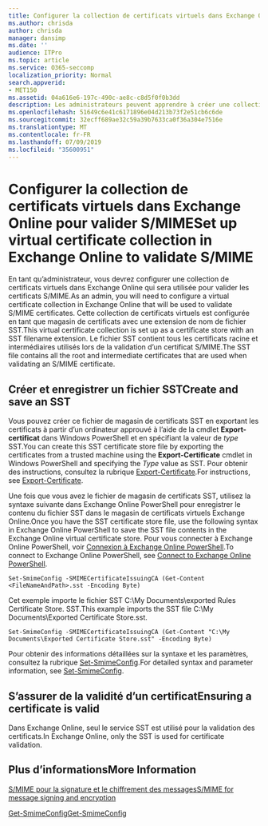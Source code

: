 ```yaml
---
title: Configurer la collection de certificats virtuels dans Exchange Online pour valider S/MIME
ms.author: chrisda
author: chrisda
manager: dansimp
ms.date: ''
audience: ITPro
ms.topic: article
ms.service: O365-seccomp
localization_priority: Normal
search.appverid:
- MET150
ms.assetid: 04a616e6-197c-490c-ae8c-c8d5f0f0b3dd
description: Les administrateurs peuvent apprendre à créer une collection de certificats virtuels qui sera utilisée pour valider les certificats S/MIME dans Exchange Online.
ms.openlocfilehash: 51649c6e41c6171896e04d213b73f2e51cb6c6de
ms.sourcegitcommit: 32ecff689ae32c59a39b7633ca0f36a304e7516e
ms.translationtype: MT
ms.contentlocale: fr-FR
ms.lasthandoff: 07/09/2019
ms.locfileid: "35600951"
---
```

# <a name="set-up-virtual-certificate-collection-in-exchange-online-to-validate-smime"></a><span data-ttu-id="2ee59-103">Configurer la collection de certificats virtuels dans Exchange Online pour valider S/MIME</span><span class="sxs-lookup"><span data-stu-id="2ee59-103">Set up virtual certificate collection in Exchange Online to validate S/MIME</span></span>

<span data-ttu-id="2ee59-104">En tant qu’administrateur, vous devrez configurer une collection de certificats virtuels dans Exchange Online qui sera utilisée pour valider les certificats S/MIME.</span><span class="sxs-lookup"><span data-stu-id="2ee59-104">As an admin, you will need to configure a virtual certificate collection in Exchange Online that will be used to validate S/MIME certificates.</span></span> <span data-ttu-id="2ee59-105">Cette collection de certificats virtuels est configurée en tant que magasin de certificats avec une extension de nom de fichier SST.</span><span class="sxs-lookup"><span data-stu-id="2ee59-105">This virtual certificate collection is set up as a certificate store with an SST filename extension.</span></span> <span data-ttu-id="2ee59-106">Le fichier SST contient tous les certificats racine et intermédiaires utilisés lors de la validation d’un certificat S/MIME.</span><span class="sxs-lookup"><span data-stu-id="2ee59-106">The SST file contains all the root and intermediate certificates that are used when validating an S/MIME certificate.</span></span>

## <a name="create-and-save-an-sst"></a><span data-ttu-id="2ee59-107">Créer et enregistrer un fichier SST</span><span class="sxs-lookup"><span data-stu-id="2ee59-107">Create and save an SST</span></span>

<span data-ttu-id="2ee59-108">Vous pouvez créer ce fichier de magasin de certificats SST en exportant les certificats à partir d’un ordinateur approuvé à l’aide de la cmdlet **Export-certificat** dans Windows PowerShell et en spécifiant la valeur de _type_ SST.</span><span class="sxs-lookup"><span data-stu-id="2ee59-108">You can create this SST certificate store file by exporting the certificates from a trusted machine using the **Export-Certificate** cmdlet in Windows PowerShell and specifying the _Type_ value as SST.</span></span> <span data-ttu-id="2ee59-109">Pour obtenir des instructions, consultez la rubrique [Export-Certificate](https://docs.microsoft.com/powershell/module/pkiclient/export-certificate).</span><span class="sxs-lookup"><span data-stu-id="2ee59-109">For instructions, see [Export-Certificate](https://docs.microsoft.com/powershell/module/pkiclient/export-certificate).</span></span>

<span data-ttu-id="2ee59-110">Une fois que vous avez le fichier de magasin de certificats SST, utilisez la syntaxe suivante dans Exchange Online PowerShell pour enregistrer le contenu du fichier SST dans le magasin de certificats virtuels Exchange Online.</span><span class="sxs-lookup"><span data-stu-id="2ee59-110">Once you have the SST certificate store file, use the following syntax in Exchange Online PowerShell to save the SST file contents in the Exchange Online virtual certificate store.</span></span> <span data-ttu-id="2ee59-111">Pour vous connecter à Exchange Online PowerShell, voir [Connexion à Exchange Online PowerShell](https://go.microsoft.com/fwlink/p/?linkid=396554).</span><span class="sxs-lookup"><span data-stu-id="2ee59-111">To connect to Exchange Online PowerShell, see [Connect to Exchange Online PowerShell](https://go.microsoft.com/fwlink/p/?linkid=396554).</span></span>

```
Set-SmimeConfig -SMIMECertificateIssuingCA (Get-Content <FileNameAndPath>.sst -Encoding Byte)
```

<span data-ttu-id="2ee59-112">Cet exemple importe le fichier SST C:\My Documents\exported Rules Certificate Store. SST.</span><span class="sxs-lookup"><span data-stu-id="2ee59-112">This example imports the SST file C:\My Documents\Exported Certificate Store.sst.</span></span>

```
Set-SmimeConfig -SMIMECertificateIssuingCA (Get-Content "C:\My Documents\Exported Certificate Store.sst" -Encoding Byte)
```

<span data-ttu-id="2ee59-113">Pour obtenir des informations détaillées sur la syntaxe et les paramètres, consultez la rubrique [Set-SmimeConfig](https://docs.microsoft.com/en-us/powershell/module/exchange/encryption-and-certificates/set-smimeconfig).</span><span class="sxs-lookup"><span data-stu-id="2ee59-113">For detailed syntax and parameter information, see [Set-SmimeConfig](https://docs.microsoft.com/en-us/powershell/module/exchange/encryption-and-certificates/set-smimeconfig).</span></span>

## <a name="ensuring-a-certificate-is-valid"></a><span data-ttu-id="2ee59-114">S’assurer de la validité d’un certificat</span><span class="sxs-lookup"><span data-stu-id="2ee59-114">Ensuring a certificate is valid</span></span>

<span data-ttu-id="2ee59-115">Dans Exchange Online, seul le service SST est utilisé pour la validation des certificats.</span><span class="sxs-lookup"><span data-stu-id="2ee59-115">In Exchange Online, only the SST is used for certificate validation.</span></span>

## <a name="more-information"></a><span data-ttu-id="2ee59-116">Plus d’informations</span><span class="sxs-lookup"><span data-stu-id="2ee59-116">More Information</span></span>

[<span data-ttu-id="2ee59-117">S/MIME pour la signature et le chiffrement des messages</span><span class="sxs-lookup"><span data-stu-id="2ee59-117">S/MIME for message signing and encryption</span></span>](s-mime-for-message-signing-and-encryption.md)

[<span data-ttu-id="2ee59-118">Get-SmimeConfig</span><span class="sxs-lookup"><span data-stu-id="2ee59-118">Get-SmimeConfig</span></span>](http://technet.microsoft.com/library/4b29fa89-0840-4fe9-8885-019fcef2e02b.aspx)
